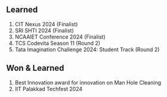 ## Learned
1. CIT Nexus 2024 (Finalist)
2. SRI SHTI 2024 (Finalist)
3. NCAAIET Conference 2024 (Finalist)
4. TCS Codevita Season 11 (Round 2)
5. Tata Imagination Challenge 2024: Student Track (Round 2)

## Won & Learned
1. Best Innovation award for innovation on Man Hole Cleaning
2. IIT Palakkad Techfest 2024
